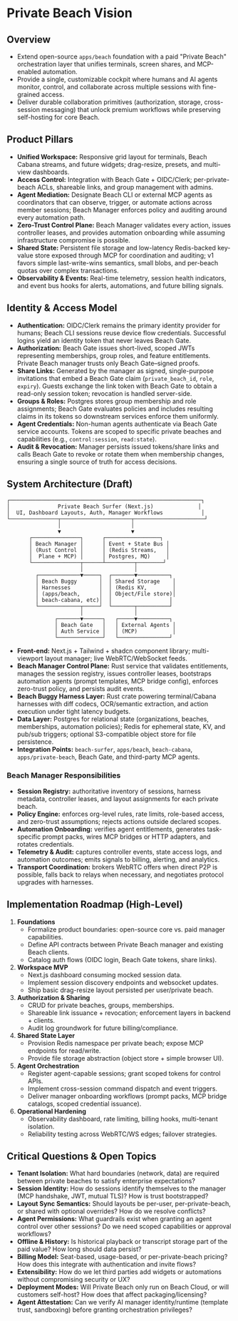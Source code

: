 # Private Beach Vision

## Overview
- Extend open-source `apps/beach` foundation with a paid "Private Beach" orchestration layer that unifies terminals, screen shares, and MCP-enabled automation.
- Provide a single, customizable cockpit where humans and AI agents monitor, control, and collaborate across multiple sessions with fine-grained access.
- Deliver durable collaboration primitives (authorization, storage, cross-session messaging) that unlock premium workflows while preserving self-hosting for core Beach.

## Product Pillars
- **Unified Workspace:** Responsive grid layout for terminals, Beach Cabana streams, and future widgets; drag-resize, presets, and multi-view dashboards.
- **Access Control:** Integration with Beach Gate + OIDC/Clerk; per-private-beach ACLs, shareable links, and group management with admins.
- **Agent Mediation:** Designate Beach CLI or external MCP agents as coordinators that can observe, trigger, or automate actions across member sessions; Beach Manager enforces policy and auditing around every automation path.
- **Zero-Trust Control Plane:** Beach Manager validates every action, issues controller leases, and provides automation onboarding while assuming infrastructure compromise is possible.
- **Shared State:** Persistent file storage and low-latency Redis-backed key-value store exposed through MCP for coordination and auditing; v1 favors simple last-write-wins semantics, small blobs, and per-beach quotas over complex transactions.
- **Observability & Events:** Real-time telemetry, session health indicators, and event bus hooks for alerts, automations, and future billing signals.

## Identity & Access Model
- **Authentication:** OIDC/Clerk remains the primary identity provider for humans; Beach CLI sessions reuse device flow credentials. Successful logins yield an identity token that never leaves Beach Gate.
- **Authorization:** Beach Gate issues short-lived, scoped JWTs representing memberships, group roles, and feature entitlements. Private Beach manager trusts only Beach Gate–signed proofs.
- **Share Links:** Generated by the manager as signed, single-purpose invitations that embed a Beach Gate claim (`private_beach_id`, `role`, `expiry`). Guests exchange the link token with Beach Gate to obtain a read-only session token; revocation is handled server-side.
- **Groups & Roles:** Postgres stores group membership and role assignments; Beach Gate evaluates policies and includes resulting claims in its tokens so downstream services enforce them uniformly.
- **Agent Credentials:** Non-human agents authenticate via Beach Gate service accounts. Tokens are scoped to specific private beaches and capabilities (e.g., `control:session`, `read:state`).
- **Audit & Revocation:** Manager persists issued tokens/share links and calls Beach Gate to revoke or rotate them when membership changes, ensuring a single source of truth for access decisions.

## System Architecture (Draft)
```
┌────────────────────────────────────────────────────────────┐
│               Private Beach Surfer (Next.js)              │
│  UI, Dashboard Layouts, Auth, Manager Workflows            │
└───────────────┬──────────────────────┬──────────────────────┘
                │                      │
                ▼                      ▼
       ┌───────────────┐      ┌─────────────────┐
       │ Beach Manager │      │ Event + State Bus │
       │ (Rust Control │      │ (Redis Streams,   │
       │  Plane + MCP) │      │ Postgres, MQ)     │
       └───────────────┬──────┴─────────┬────────┘
                       │                │
         ┌─────────────▼─────┐  ┌───────▼──────────┐
         │ Beach Buggy       │  │ Shared Storage    │
         │ Harnesses         │  │ (Redis KV,        │
         │ (apps/beach,      │  │ Object/File store)│
         │ beach-cabana, etc)│  │                  │
         └─────────────┬─────┘  └───────┬──────────┘
                       │                │
               ┌───────▼──────┐   ┌─────▼──────────┐
               │ Beach Gate   │   │ External Agents │
               │ Auth Service │   │ (MCP)           │
               └──────────────┘   └────────────────┘
```
- **Front-end:** Next.js + Tailwind + shadcn component library; multi-viewport layout manager; live WebRTC/WebSocket feeds.
- **Beach Manager Control Plane:** Rust service that validates entitlements, manages the session registry, issues controller leases, bootstraps automation agents (prompt templates, MCP bridge config), enforces zero-trust policy, and persists audit events.
- **Beach Buggy Harness Layer:** Rust crate powering terminal/Cabana harnesses with diff codecs, OCR/semantic extraction, and action execution under tight latency budgets.
- **Data Layer:** Postgres for relational state (organizations, beaches, memberships, automation policies); Redis for ephemeral state, KV, and pub/sub triggers; optional S3-compatible object store for file persistence.
- **Integration Points:** `beach-surfer`, `apps/beach`, `beach-cabana`, `apps/private-beach`, Beach Gate, and third-party MCP agents.

### Beach Manager Responsibilities
- **Session Registry:** authoritative inventory of sessions, harness metadata, controller leases, and layout assignments for each private beach.
- **Policy Engine:** enforces org-level rules, rate limits, role-based access, and zero-trust assumptions; rejects actions outside declared scopes.
- **Automation Onboarding:** verifies agent entitlements, generates task-specific prompt packs, wires MCP bridges or HTTP adapters, and rotates credentials.
- **Telemetry & Audit:** captures controller events, state access logs, and automation outcomes; emits signals to billing, alerting, and analytics.
- **Transport Coordination:** brokers WebRTC offers when direct P2P is possible, falls back to relays when necessary, and negotiates protocol upgrades with harnesses.

## Implementation Roadmap (High-Level)
1. **Foundations**
   - Formalize product boundaries: open-source core vs. paid manager capabilities.
   - Define API contracts between Private Beach manager and existing Beach clients.
   - Catalog auth flows (OIDC login, Beach Gate tokens, share links).
2. **Workspace MVP**
   - Next.js dashboard consuming mocked session data.
   - Implement session discovery endpoints and websocket updates.
   - Ship basic drag-resize layout persisted per user/private beach.
3. **Authorization & Sharing**
   - CRUD for private beaches, groups, memberships.
   - Shareable link issuance + revocation; enforcement layers in backend + clients.
   - Audit log groundwork for future billing/compliance.
4. **Shared State Layer**
   - Provision Redis namespace per private beach; expose MCP endpoints for read/write.
   - Provide file storage abstraction (object store + simple browser UI).
5. **Agent Orchestration**
   - Register agent-capable sessions; grant scoped tokens for control APIs.
   - Implement cross-session command dispatch and event triggers.
   - Deliver manager onboarding workflows (prompt packs, MCP bridge catalogs, scoped credential issuance).
6. **Operational Hardening**
   - Observability dashboard, rate limiting, billing hooks, multi-tenant isolation.
   - Reliability testing across WebRTC/WS edges; failover strategies.

## Critical Questions & Open Topics
- **Tenant Isolation:** What hard boundaries (network, data) are required between private beaches to satisfy enterprise expectations?
- **Session Identity:** How do sessions identify themselves to the manager (MCP handshake, JWT, mutual TLS)? How is trust bootstrapped?
- **Layout Sync Semantics:** Should layouts be per-user, per-private-beach, or shared with optional overrides? How do we resolve conflicts?
- **Agent Permissions:** What guardrails exist when granting an agent control over other sessions? Do we need scoped capabilities or approval workflows?
- **Offline & History:** Is historical playback or transcript storage part of the paid value? How long should data persist?
- **Billing Model:** Seat-based, usage-based, or per-private-beach pricing? How does this integrate with authentication and invite flows?
- **Extensibility:** How do we let third parties add widgets or automations without compromising security or UX?
- **Deployment Modes:** Will Private Beach only run on Beach Cloud, or will customers self-host? How does that affect packaging/licensing?
- **Agent Attestation:** Can we verify AI manager identity/runtime (template trust, sandboxing) before granting orchestration privileges?
